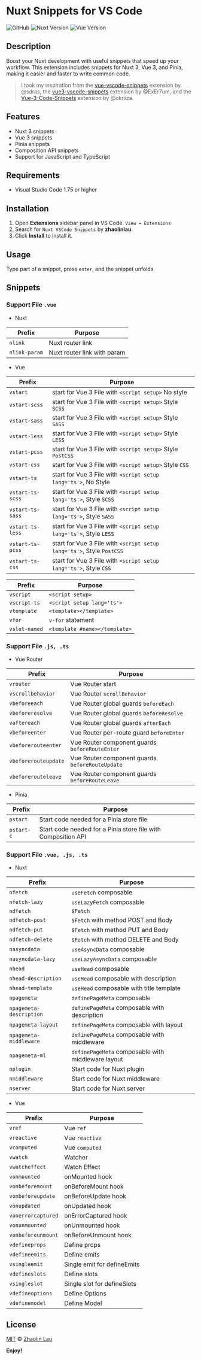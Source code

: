 # Nuxt Snippets for VS Code

![GitHub](https://img.shields.io/github/license/zhaolinlau/nuxt-vscode-snippets)
![Nuxt Version](https://img.shields.io/badge/Nuxt-3-00DC82?logo=nuxt)
![Vue Version](https://img.shields.io/badge/Vue-3-42B883?logo=vuedotjs)

## Description

Boost your Nuxt development with useful snippets that speed up your workflow. This extension includes snippets for Nuxt 3, Vue 3, and Pinia, making it easier and faster to write common code.

> I took my inspiration from the [vue-vscode-snippets](https://github.com/sdras/vue-vscode-snippets) extension by @sdras, the [vue3-vscode-snippets](https://github.com/ExEr7um/vue3-vscode-snippets) extension by @ExEr7um, and the [Vue-3-Code-Snippets](https://github.com/okriiza/Vue-3-Code-Snippets) extension by @okriiza.

## Features

- Nuxt 3 snippets
- Vue 3 snippets
- Pinia snippets
- Composition API snippets
- Support for JavaScript and TypeScript

## Requirements

- Visual Studio Code 1.75 or higher

## Installation

1. Open **Extensions** sidebar panel in VS Code. `View → Extensions`
2. Search for `Nuxt VSCode Snippets` by **zhaolinlau**.
3. Click **Install** to install it.

## Usage

Type part of a snippet, press `enter`, and the snippet unfolds.

## Snippets

### Support File `.vue`

- Nuxt

| Prefix        | Purpose                     |
| ------------- | --------------------------- |
| `nlink`       | Nuxt router link            |
| `nlink-param` | Nuxt router link with param |

- Vue

| Prefix           | Purpose                                                               |
| ---------------- | --------------------------------------------------------------------- |
| `vstart`         | start for Vue 3 File with `<script setup>` No style                   |
| `vstart-scss`    | start for Vue 3 File with `<script setup>` Style `SCSS`               |
| `vstart-sass`    | start for Vue 3 File with `<script setup>` Style `SASS`               |
| `vstart-less`    | start for Vue 3 File with `<script setup>` Style `LESS`               |
| `vstart-pcss`    | start for Vue 3 File with `<script setup>` Style `PostCSS`            |
| `vstart-css`     | start for Vue 3 File with `<script setup>` Style `CSS`                |
| `vstart-ts`      | start for Vue 3 File with `<script setup lang='ts'>`, No Style        |
| `vstart-ts-scss` | start for Vue 3 File with `<script setup lang='ts'>`, Style `SCSS`    |
| `vstart-ts-sass` | start for Vue 3 File with `<script setup lang='ts'>`, Style `SASS`    |
| `vstart-ts-less` | start for Vue 3 File with `<script setup lang='ts'>`, Style `LESS`    |
| `vstart-ts-pcss` | start for Vue 3 File with `<script setup lang='ts'>`, Style `PostCSS` |
| `vstart-ts-css`  | start for Vue 3 File with `<script setup lang='ts'>`, Style `CSS`     |

| Prefix        | Purpose                       |
| ------------- | ----------------------------- |
| `vscript`     | `<script setup>`              |
| `vscript-ts`  | `<script setup lang='ts'>`    |
| `vtemplate`   | `<template></template>`       |
| `vfor`        | `v-for` statement             |
| `vslot-named` | `<template #name></template>` |

### Support File `.js, .ts`

- Vue Router

| Prefix               | Purpose                                         |
| -------------------- | ----------------------------------------------- |
| `vrouter`            | Vue Router start                                |
| `vscrollbehavior`    | Vue Router `scrollBehavior`                     |
| `vbeforeeach`        | Vue Router global guards `beforeEach`           |
| `vbeforeresolve`     | Vue Router global guards `beforeResolve`        |
| `vaftereach`         | Vue Router global guards `afterEach`            |
| `vbeforeenter`       | Vue Router per-route guard `beforeEnter`        |
| `vbeforerouteenter`  | Vue Router component guards `beforeRouteEnter`  |
| `vbeforerouteupdate` | Vue Router component guards `beforeRouteUpdate` |
| `vbeforerouteleave`  | Vue Router component guards `beforeRouteLeave`  |

- Pinia

| Prefix     | Purpose                                                       |
| ---------- | ------------------------------------------------------------- |
| `pstart`   | Start code needed for a Pinia store file                      |
| `pstart-c` | Start code needed for a Pinia store file with Composition API |

### Support File `.vue, .js, .ts`

- Nuxt

| Prefix                  | Purpose                                            |
| ----------------------- | -------------------------------------------------- |
| `nfetch`                | `useFetch` composable                              |
| `nfetch-lazy`           | `useLazyFetch` composable                          |
| `ndfetch    `           | `$Fetch`                                           |
| `ndfetch-post`          | `$Fetch` with method POST and Body                 |
| `ndfetch-put`           | `$Fetch` with method PUT and Body                  |
| `ndfetch-delete`        | `$Fetch` with method DELETE and Body               |
| `nasyncdata`            | `useAsyncData` composable                          |
| `nasyncdata-lazy`       | `useLazyAsyncData` composable                      |
| `nhead`                 | `useHead` composable                               |
| `nhead-description`     | `useHead` composable with description              |
| `nhead-template`        | `useHead` composable with title template           |
| `npagemeta`             | `definePageMeta` composable                        |
| `npagemeta-description` | `definePageMeta` composable with description       |
| `npagemeta-layout`      | `definePageMeta` composable with layout            |
| `npagemeta-middleware`  | `definePageMeta` composable with middleware        |
| `npagemeta-ml`          | `definePageMeta` composable with middleware layout |
| `nplugin`               | Start code for Nuxt plugin                         |
| `nmiddleware`           | Start code for Nuxt middleware                     |
| `nserver`               | Start code for Nuxt server                         |

- Vue

| Prefix             | Purpose                     |
| ------------------ | --------------------------- |
| `vref`             | Vue `ref`                   |
| `vreactive`        | Vue `reactive`              |
| `vcomputed`        | Vue `computed`              |
| `vwatch`           | Watcher                     |
| `vwatcheffect`     | Watch Effect                |
| `vonmounted`       | onMounted hook              |
| `vonbeforemount`   | onBeforeMount hook          |
| `vonbeforeupdate`  | onBeforeUpdate hook         |
| `vonupdated`       | onUpdated hook              |
| `vonerrorcaptured` | onErrorCaptured hook        |
| `vonunmounted`     | onUnmounted hook            |
| `vonbeforeunmount` | onBeforeUnmount hook        |
| `vdefineprops`     | Define props                |
| `vdefineemits`     | Define emits                |
| `vsingleemit`      | Single emit for defineEmits |
| `vdefineslots`     | Define slots                |
| `vsingleslot`      | Single slot for defineSlots |
| `vdefineoptions`   | Define Options              |
| `vdefinemodel`     | Define Model                |

## License

[MIT](https://github.com/zhaolinlau/nuxt-vscode-snippets/blob/main/LICENSE) © [Zhaolin Lau](https://github.com/zhaolinlau)

**Enjoy!**